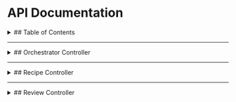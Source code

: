 # API Documentation

<details>
<summary>## Table of Contents</summary>

1. <details>
   <summary>[Orchestrator Controller](#orchestrator-controller)</summary>
   
   - [Send Recipe](#1-send-recipe)
   </details>
2. <details>
   <summary>[Recipe Controller](#recipe-controller)</summary>

   - [Add Recipe](#1-add-recipe)
   - [Update Recipe](#2-update-recipe)
   - [Delete Recipe](#3-delete-recipe)
   - [Add Ingredient](#4-add-ingredient)
   - [Add Ingredient to Recipe](#5-add-ingredient-to-recipe)
   - [Get Ingredients for Recipe](#6-get-ingredients-for-recipe)
   - [Get All Ingredients](#7-get-all-ingredients)
   - [Get Recipes for User](#8-get-recipes-for-user)
   </details>
3. <details>
   <summary>[Review Controller](#review-controller)</summary>

   - [Get Reviews by User](#1-get-reviews-by-user)
   - [Get Reviews by Recipe](#2-get-reviews-by-recipe)
   - [Add Review](#3-add-review)
   - [Update Review](#4-update-review)
   - [Delete Review](#5-delete-review)
   </details>

</details>

---

<details>
<summary>## Orchestrator Controller</summary>

**Base URL:** `/api/orchestrator`

### 1. Send Recipe
**Endpoint:** `POST /recipe`

**Description:** Sends a recipe along with its ingredients to RabbitMQ.

**Request Parameters:**
- `List<Ingredient>` (Request Param): List of ingredients associated with the recipe.

**Request Body:**
```json
{
  "recipe": {
    "id": 1,
    "title": "Recipe Title",
    "description": "Recipe Description",
    "instructions": "Steps to prepare the recipe",
    "userId": 1
  }
}
```

**Response:**
- `200 OK`: Recipe with ingredients sent to RabbitMQ.

</details>

---

<details>
<summary>## Recipe Controller</summary>

**Base URL:** `/api/recipes`

### 1. Add Recipe
**Endpoint:** `POST /`

**Description:** Creates a new recipe along with its ingredients.

**Request Body:**
```json
{
  "title": "Recipe Title",
  "description": "Recipe Description",
  "ingredientsRecipeId": 1,
  "instructions": "Steps to prepare the recipe",
  "userId": 1,
  "listIngredients": [1, 2, 3]
}
```

**Response:**
- `200 OK`: The created recipe object.

---

### 2. Update Recipe
**Endpoint:** `PUT /{id}`

**Description:** Updates an existing recipe.

**Path Parameter:**
- `id` (Integer): Recipe ID to update.

**Request Body:** Same as Add Recipe.

**Response:**
- `200 OK`: The updated recipe object.

---

### 3. Delete Recipe
**Endpoint:** `DELETE /{id}`

**Description:** Deletes a recipe by its ID.

**Path Parameter:**
- `id` (Integer): Recipe ID to delete.

**Response:**
- `204 No Content`: Recipe deleted.

---

### 4. Add Ingredient
**Endpoint:** `POST /ingredients`

**Description:** Adds a new ingredient.

**Request Body:**
```json
{
  "name": "Ingredient Name",
  "quantity": "100g"
}
```

**Response:**
- `200 OK`: The created ingredient object.

---

### 5. Add Ingredient to Recipe
**Endpoint:** `POST /{recipeId}/ingredients`

**Description:** Links an ingredient to a recipe.

**Path Parameter:**
- `recipeId` (Integer): Recipe ID.

**Request Body:**
```json
{
  "ingredientId": 1,
  "quantity": "200g"
}
```

**Response:**
- `200 OK`: The linked ingredient object.

---

### 6. Get Ingredients for Recipe
**Endpoint:** `GET /{recipeId}/ingredients`

**Description:** Retrieves all ingredients linked to a specific recipe.

**Path Parameter:**
- `recipeId` (Integer): Recipe ID.

**Response:**
- `200 OK`: List of ingredients for the recipe.

---

### 7. Get All Ingredients
**Endpoint:** `GET /ingredients`

**Description:** Retrieves all available ingredients.

**Response:**
- `200 OK`: List of all ingredients.

---

### 8. Get Recipes for User
**Endpoint:** `GET /user/{userId}`

**Description:** Retrieves all recipes created by a specific user.

**Path Parameter:**
- `userId` (Integer): User ID.

**Response:**
- `200 OK`: List of recipes created by the user.

</details>

---

<details>
<summary>## Review Controller</summary>

**Base URL:** `/api/reviews`

### 1. Get Reviews by User
**Endpoint:** `GET /user/{userId}`

**Description:** Retrieves all reviews written by a specific user.

**Path Parameter:**
- `userId` (Integer): User ID.

**Response:**
- `200 OK`: List of reviews by the user.

---

### 2. Get Reviews by Recipe
**Endpoint:** `GET /recipe/{recipeId}`

**Description:** Retrieves all reviews for a specific recipe.

**Path Parameter:**
- `recipeId` (Integer): Recipe ID.

**Response:**
- `200 OK`: List of reviews for the recipe.

---

### 3. Add Review
**Endpoint:** `POST /`

**Description:** Adds a new review.

**Request Body:**
```json
{
  "userId": 1,
  "recipeId": 1,
  "rating": 5,
  "comment": "Excellent recipe!",
  "createdAt": "2024-01-01T10:00:00"
}
```

**Response:**
- `201 Created`: The created review object.

---

### 4. Update Review
**Endpoint:** `PUT /{id}`

**Description:** Updates an existing review.

**Path Parameter:**
- `id` (Integer): Review ID to update.

**Request Body:** Same as Add Review.

**Response:**
- `200 OK`: The updated review object.

---

### 5. Delete Review
**Endpoint:** `DELETE /{id}`

**Description:** Deletes a review by its ID.

**Path Parameter:**
- `id` (Integer): Review ID to delete.

**Response:**
- `204 No Content`: Review deleted.

</details>

